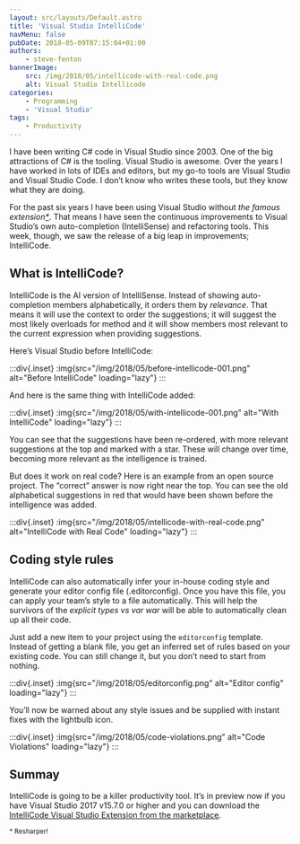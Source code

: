 ```yaml
---
layout: src/layouts/Default.astro
title: 'Visual Studio IntelliCode'
navMenu: false
pubDate: 2018-05-09T07:15:04+01:00
authors:
    - steve-fenton
bannerImage:
    src: /img/2018/05/intellicode-with-real-code.png
    alt: Visual Studio Intellicode
categories:
    - Programming
    - 'Visual Studio'
tags:
    - Productivity
---
```


I have been writing C# code in Visual Studio since 2003. One of the big attractions of C# is the tooling. Visual Studio is awesome. Over the years I have worked in lots of IDEs and editors, but my go-to tools are Visual Studio and Visual Studio Code. I don’t know who writes these tools, but they know what they are doing.

For the past six years I have been using Visual Studio without *the famous extension[\*](#famous-extension)*. That means I have seen the continuous improvements to Visual Studio’s own auto-completion (IntelliSense) and refactoring tools. This week, though, we saw the release of a big leap in improvements; IntelliCode.

## What is IntelliCode?

IntelliCode is the AI version of IntelliSense. Instead of showing auto-completion members alphabetically, it orders them by *relevance*. That means it will use the context to order the suggestions; it will suggest the most likely overloads for method and it will show members most relevant to the current expression when providing suggestions.

Here’s Visual Studio before IntelliCode:

:::div{.inset}
:img{src="/img/2018/05/before-intellicode-001.png" alt="Before IntelliCode" loading="lazy"}
:::

And here is the same thing with IntelliCode added:

:::div{.inset}
:img{src="/img/2018/05/with-intellicode-001.png" alt="With IntelliCode" loading="lazy"}
:::

You can see that the suggestions have been re-ordered, with more relevant suggestions at the top and marked with a star. These will change over time, becoming more relevant as the intelligence is trained.

But does it work on real code? Here is an example from an open source project. The “correct” answer is now right near the top. You can see the old alphabetical suggestions in red that would have been shown before the intelligence was added.

:::div{.inset}
:img{src="/img/2018/05/intellicode-with-real-code.png" alt="IntelliCode with Real Code" loading="lazy"}
:::

## Coding style rules

IntelliCode can also automatically infer your in-house coding style and generate your editor config file (.editorconfig). Once you have this file, you can apply your team’s style to a file automatically. This will help the survivors of the *explicit types vs var war* will be able to automatically clean up all their code.

Just add a new item to your project using the `editorconfig` template. Instead of getting a blank file, you get an inferred set of rules based on your existing code. You can still change it, but you don’t need to start from nothing.

:::div{.inset}
:img{src="/img/2018/05/editorconfig.png" alt="Editor config" loading="lazy"}
:::

You’ll now be warned about any style issues and be supplied with instant fixes with the lightbulb icon.

:::div{.inset}
:img{src="/img/2018/05/code-violations.png" alt="Code Violations" loading="lazy"}
:::

## Summay

IntelliCode is going to be a killer productivity tool. It’s in preview now if you have Visual Studio 2017 v15.7.0 or higher and you can download the [IntelliCode Visual Studio Extension from the marketplace](https://marketplace.visualstudio.com/items?itemName=VisualStudioExptTeam.VSIntelliCode).

<small id="famous-extension">\* Resharper!</small>
